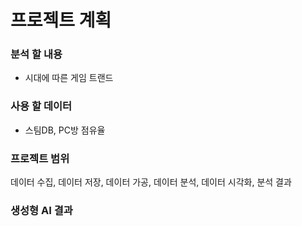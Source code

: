 # 프로젝트 계획
### 분석 할 내용
* 시대에 따른 게임 트랜드
### 사용 할 데이터
* 스팀DB, PC방 점유율
### 프로젝트 범위
데이터 수집, 데이터 저장, 데이터 가공, 데이터 분석, 데이터 시각화, 분석 결과
### 생성형 AI 결과
